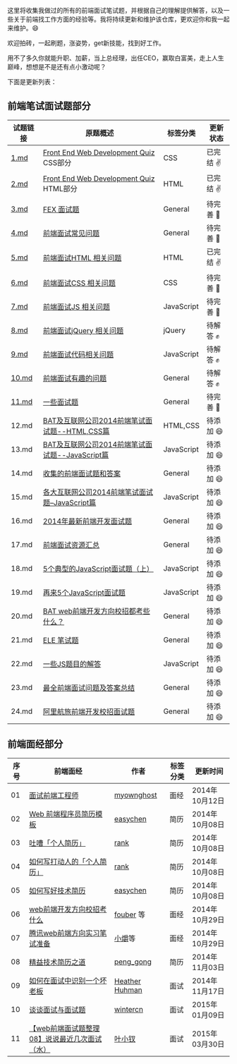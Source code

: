 这里将收集我做过的所有的前端面试笔试题，并根据自己的理解提供解答，以及一些关于前端找工作方面的经验等。我将持续更新和维护该仓库，更欢迎你和我一起来维护。:smile:

欢迎拍砖，一起刷题，涨姿势，get新技能，找到好工作。

用不了多久你就能升职、加薪，当上总经理，出任CEO，赢取白富美，走上人生巅峰，想想是不是还有点小激动呢？

下面是更新列表：

## 前端笔试面试题部分

|试题链接|原题概述|标签分类|更新状态|
|---|---|---|---|
|[1.md](https://github.com/paddingme/Front-end-Web-Development-Interview-Question/blob/master/前端试题/1.md) |<a href="http://davidshariff.com/quiz/" target="_blank">Front End Web Development Quiz</a> CSS部分| CSS |已完结 :v: |
|[2.md](https://github.com/paddingme/Front-end-Web-Development-Interview-Question/blob/master/前端试题/2.md)|<a href="http://davidshariff.com/quiz/" target="_blank">Front End Web Development Quiz</a> HTML部分| HTML |已完结 :v: |
|[3.md](https://github.com/paddingme/Front-end-Web-Development-Interview-Question/blob/master/前端试题/3.md)|<a href="https://github.com/fex-team/interview-questions" target="_blank">FEX 面试题</a>| General|待完善 :punch: |
|[4.md](https://github.com/paddingme/Front-end-Web-Development-Interview-Question/blob/master/前端试题/4.md)|<a href="https://github.com/darcyclarke/Front-end-Developer-Interview-Questions#general" target="_blank">前端面试常见问题</a>| General|待完善 :punch: |
|[5.md](https://github.com/paddingme/Front-end-Web-Development-Interview-Question/blob/master/前端试题/5.md)|<a href="https://github.com/darcyclarke/Front-end-Developer-Interview-Questions#html" target="_blank">前端面试HTML 相关问题</a>| HTML|已完结 :v: |
|[6.md](https://github.com/paddingme/Front-end-Web-Development-Interview-Question/blob/master/前端试题/6.md)|<a href="https://github.com/darcyclarke/Front-end-Developer-Interview-Questions#css" target="_blank">前端面试CSS 相关问题</a>| CSS |待完善 :punch: |
|[7.md](https://github.com/paddingme/Front-end-Web-Development-Interview-Question/blob/master/前端试题/7.md)|<a href="https://github.com/darcyclarke/Front-end-Developer-Interview-Questions#js" target="_blank">前端面试JS 相关问题</a>|JavaScript|待完善 :punch: |
|[8.md](https://github.com/paddingme/Front-end-Web-Development-Interview-Question/blob/master/前端试题/8.md)|<a href="https://github.com/darcyclarke/Front-end-Developer-Interview-Questions#jquery" target="_blank">前端面试jQuery 相关问题</a>|jQuery|待解答 :fist: |
|[9.md](https://github.com/paddingme/Front-end-Web-Development-Interview-Question/blob/master/前端试题/9.md)|<a href="https://github.com/darcyclarke/Front-end-Developer-Interview-Questions#jscode" target="_blank">前端面试代码相关问题</a>|JavaScript|待解答 :fist: |
|[10.md](https://github.com/paddingme/Front-end-Web-Development-Interview-Question/blob/master/前端试题/10.md)|<a href="https://github.com/darcyclarke/Front-end-Developer-Interview-Questions#fun" target="_blank">前端面试有趣的问题</a>| General|待解答 :fist: |
|[11.md](https://github.com/paddingme/Front-end-Web-Development-Interview-Question/blob/master/前端试题/11.md)|<a href="javascript:void(0);">一些面试题</a>| General|待完善 :punch: |
|12.md|[BAT及互联网公司2014前端笔试面试题--HTML,CSS篇](http://www.cnblogs.com/coco1s/p/4034937.html)|HTML,CSS|待添加 :smile:|
|13.md|[BAT及互联网公司2014前端笔试面试题--JavaScript篇](http://www.cnblogs.com/coco1s/p/4029708.html)|JavaScript|待添加 :smile:|
|14.md|[收集的前端面试题和答案](https://github.com/qiu-deqing/FE-interview)|General|待添加 :smile:|
|15.md|[各大互联网公司2014前端笔试面试题–JavaScript篇](http://www.codeceo.com/article/2014-javascript-interview.html#13688-tsina-1-6076-57d4d90508c08d162896a47818ce968b)|JavaScript|待添加 :smile:|
|16.md|[2014年最新前端开发面试题](https://github.com/markyun/My-blog/tree/master/Front-end-Developer-Questions/Questions-and-Answers)| General|待添加 :smile: |
|17.md|[前端面试资源汇总](https://github.com/infp/Front-end-Interview)| General|待添加 :smile: |
|18.md|[5个典型的JavaScript面试题（上）](http://web.jobbole.com/80564/)|JavaScript|待添加 :smile:|
|19.md|[再来5个JavaScript面试题](http://web.jobbole.com/81785/)|JavaScript|待添加 :smile:|
|20.md| [BAT web前端开发方向校招都考些什么？](http://www.zhihu.com/question/26188893)|General|待添加 :smile: |
|21.md| [ELE 笔试题](https://github.com/sofish/hire)|General|待添加 :smile: |
|22.md| [一些JS题目的解答](https://github.com/xufei/blog/blob/master/posts/2013-12-02-%E4%B8%80%E4%BA%9BJS%E9%A2%98%E7%9B%AE%E7%9A%84%E8%A7%A3%E7%AD%94.md)|JavaScript|待添加 :smile: |
|23.md| [最全前端面试问题及答案总结](https://github.com/allenGKC/Front-end-Interview-questions)|General|待添加 :smile: |
|24.md| [阿里航旅前端开发校招面试题 ](https://github.com/jayli/jayli.github.com/issues/19)|General|待添加 :smile: |


## 前端面经部分

|序号|前端面经|作者|标签分类|更新时间
|---|---|---|---|---|
|01|[面试前端工程师](https://github.com/paddingme/Front-end-Web-Development-Interview-Question/blob/master/前端面经/interview.md)|[myownghost](http://ourjs.com/detail/52c4145d7986593603000009#rd?sukey=7786c31c0afdeabc7928a445a9744921eda681243c734321ca8feb87d38f5858e89c613121f933167fb042b2f0020190)|面经|2014年10月12日|
|02|[ Web 前端程序员简历模板](https://github.com/paddingme/Front-end-Web-Development-Interview-Question/blob/master/前端面经/web.md)|[easychen](https://github.com/geekcompany/ResumeSample)|简历|2014年10月08日|
|03|[吐嘈「个人简历」](http://mp.weixin.qq.com/s?__biz=MzA5NDY0ODkxNA==&mid=200168752&idx=1&sn=348edc7956f1ac9652aa2523b902bef5&scene=4)|[rank](http://mp.weixin.qq.com/s?__biz=MzA5NDY0ODkxNA==&mid=200168752&idx=1&sn=348edc7956f1ac9652aa2523b902bef5&scene=4)|简历|2014年10月08日|
|04|[如何写打动人的「个人简历」](http://mp.weixin.qq.com/s?__biz=MzA5NDY0ODkxNA==&mid=200173772&idx=1&sn=895a5c66548c1b4a72153b2217350ca1&scene=4)|[rank](http://mp.weixin.qq.com/s?__biz=MzA5NDY0ODkxNA==&mid=200173772&idx=1&sn=895a5c66548c1b4a72153b2217350ca1&scene=4)|简历|2014年10月08日|
|05|[如何写好技术简历 ](http://get.jobdeer.com/744.get)|[easychen](http://get.jobdeer.com/744.get)|简历|2014年10月08日|
|06|[web前端开发方向校招考什么](http://www.zhihu.com/question/26188893)|[fouber](https://github.com/fouber) 等|面经|2014年10月29日|
|07|[腾讯web前端方向实习笔试准备](http://www.zhihu.com/question/20966351/answer/24401878)|[小爝](http://www.zhihu.com/people/xiao-jue-83)等|面经|2014年10月29日|
|08|[精益技术简历之道](http://www.cnblogs.com/figure9/p/lean-technical-resume.html)|[peng_gong](http://weibo.com/pegong)|简历|2014年11月03日|
|09|[如何在面试中识别一个坏老板](http://get.jobdeer.com/6384.get/)|[Heather Huhman](https://www.linkedin.com/today/post/article/20140930113457-10999323-how-to-spot-a-bad-boss-during-a-job-interview)|面试|2014年11月17日|
|10|[谈谈面试与面试题](https://github.com/wintercn/blog/issues/4)| [wintercn](https://github.com/wintercn)|面试|2015年01月09日|
|11|[【web前端面试题整理08】说说最近几次面试（水）](http://www.cnblogs.com/yexiaochai/p/4366051.html)| [叶小钗](http://weibo.com/yiquinian)|面试|2015年03月30日|


